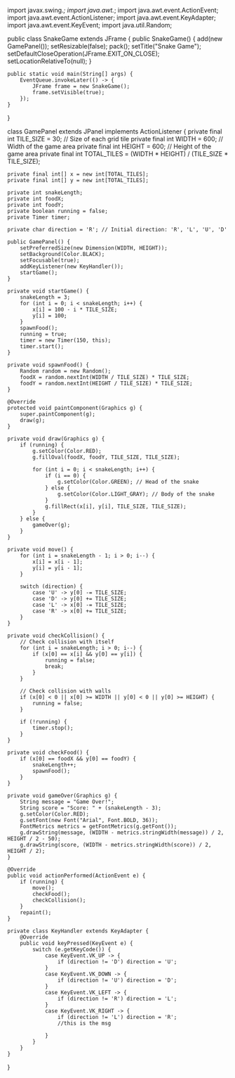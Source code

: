 import javax.swing.*;
import java.awt.*;
import java.awt.event.ActionEvent;
import java.awt.event.ActionListener;
import java.awt.event.KeyAdapter;
import java.awt.event.KeyEvent;
import java.util.Random;

public class SnakeGame extends JFrame {
    public SnakeGame() {
        add(new GamePanel());
        setResizable(false);
        pack();
        setTitle("Snake Game");
        setDefaultCloseOperation(JFrame.EXIT_ON_CLOSE);
        setLocationRelativeTo(null);
    }

    public static void main(String[] args) {
        EventQueue.invokeLater(() -> {
            JFrame frame = new SnakeGame();
            frame.setVisible(true);
        });
    }
}

class GamePanel extends JPanel implements ActionListener {
    private final int TILE_SIZE = 30;  // Size of each grid tile
    private final int WIDTH = 600;    // Width of the game area
    private final int HEIGHT = 600;   // Height of the game area
    private final int TOTAL_TILES = (WIDTH * HEIGHT) / (TILE_SIZE * TILE_SIZE);

    private final int[] x = new int[TOTAL_TILES];
    private final int[] y = new int[TOTAL_TILES];

    private int snakeLength;
    private int foodX;
    private int foodY;
    private boolean running = false;
    private Timer timer;

    private char direction = 'R'; // Initial direction: 'R', 'L', 'U', 'D'

    public GamePanel() {
        setPreferredSize(new Dimension(WIDTH, HEIGHT));
        setBackground(Color.BLACK);
        setFocusable(true);
        addKeyListener(new KeyHandler());
        startGame();
    }

    private void startGame() {
        snakeLength = 3;
        for (int i = 0; i < snakeLength; i++) {
            x[i] = 100 - i * TILE_SIZE;
            y[i] = 100;
        }
        spawnFood();
        running = true;
        timer = new Timer(150, this);
        timer.start();
    }

    private void spawnFood() {
        Random random = new Random();
        foodX = random.nextInt(WIDTH / TILE_SIZE) * TILE_SIZE;
        foodY = random.nextInt(HEIGHT / TILE_SIZE) * TILE_SIZE;
    }

    @Override
    protected void paintComponent(Graphics g) {
        super.paintComponent(g);
        draw(g);
    }

    private void draw(Graphics g) {
        if (running) {
            g.setColor(Color.RED);
            g.fillOval(foodX, foodY, TILE_SIZE, TILE_SIZE);

            for (int i = 0; i < snakeLength; i++) {
                if (i == 0) {
                    g.setColor(Color.GREEN); // Head of the snake
                } else {
                    g.setColor(Color.LIGHT_GRAY); // Body of the snake
                }
                g.fillRect(x[i], y[i], TILE_SIZE, TILE_SIZE);
            }
        } else {
            gameOver(g);
        }
    }

    private void move() {
        for (int i = snakeLength - 1; i > 0; i--) {
            x[i] = x[i - 1];
            y[i] = y[i - 1];
        }

        switch (direction) {
            case 'U' -> y[0] -= TILE_SIZE;
            case 'D' -> y[0] += TILE_SIZE;
            case 'L' -> x[0] -= TILE_SIZE;
            case 'R' -> x[0] += TILE_SIZE;
        }
    }

    private void checkCollision() {
        // Check collision with itself
        for (int i = snakeLength; i > 0; i--) {
            if (x[0] == x[i] && y[0] == y[i]) {
                running = false;
                break;
            }
        }

        // Check collision with walls
        if (x[0] < 0 || x[0] >= WIDTH || y[0] < 0 || y[0] >= HEIGHT) {
            running = false;
        }

        if (!running) {
            timer.stop();
        }
    }

    private void checkFood() {
        if (x[0] == foodX && y[0] == foodY) {
            snakeLength++;
            spawnFood();
        }
    }

    private void gameOver(Graphics g) {
        String message = "Game Over!";
        String score = "Score: " + (snakeLength - 3);
        g.setColor(Color.RED);
        g.setFont(new Font("Arial", Font.BOLD, 36));
        FontMetrics metrics = getFontMetrics(g.getFont());
        g.drawString(message, (WIDTH - metrics.stringWidth(message)) / 2, HEIGHT / 2 - 50);
        g.drawString(score, (WIDTH - metrics.stringWidth(score)) / 2, HEIGHT / 2);
    }

    @Override
    public void actionPerformed(ActionEvent e) {
        if (running) {
            move();
            checkFood();
            checkCollision();
        }
        repaint();
    }

    private class KeyHandler extends KeyAdapter {
        @Override
        public void keyPressed(KeyEvent e) {
            switch (e.getKeyCode()) {
                case KeyEvent.VK_UP -> {
                    if (direction != 'D') direction = 'U';
                }
                case KeyEvent.VK_DOWN -> {
                    if (direction != 'U') direction = 'D';
                }
                case KeyEvent.VK_LEFT -> {
                    if (direction != 'R') direction = 'L';
                }
                case KeyEvent.VK_RIGHT -> {
                    if (direction != 'L') direction = 'R';
                    //this is the msg
                    
                }
            }
        }
    }
}
